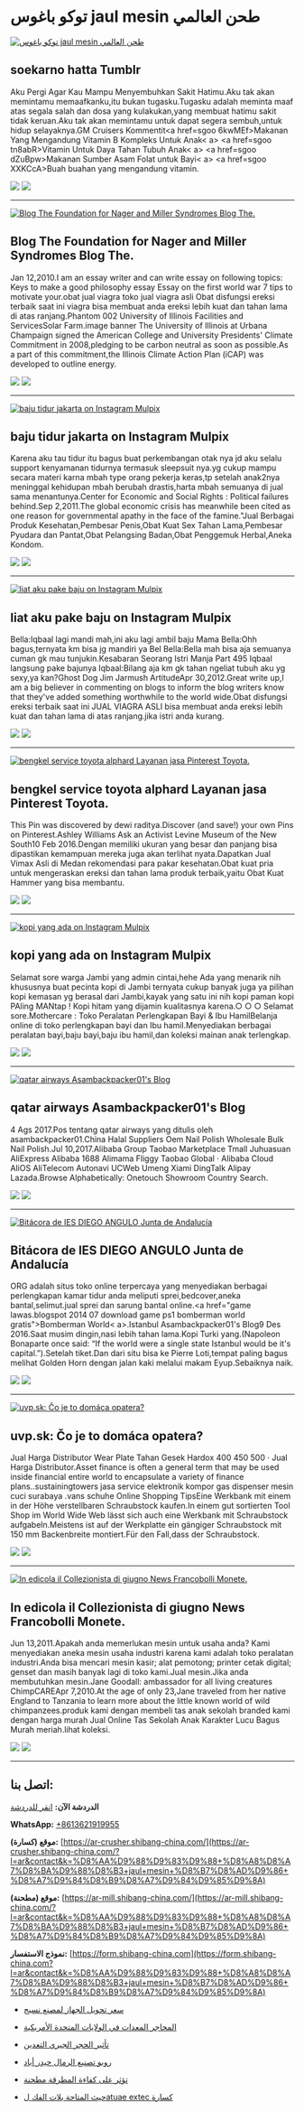 # توكو باغوس jaul mesin طحن العالمي

<a href="https://swt.shibang-china.com/?l=ar&img&k=%D8%AA%D9%88%D9%83%D9%88+%D8%A8%D8%A7%D8%BA%D9%88%D8%B3+jaul+mesin+%D8%B7%D8%AD%D9%86+%D8%A7%D9%84%D8%B9%D8%A7%D9%84%D9%85%D9%8A" target="_blank">![توكو باغوس jaul mesin طحن العالمي](http://static.shibang-china.com/all-800x300/1309.jpg)</a>

## soekarno hatta Tumblr
Aku Pergi Agar Kau Mampu Menyembuhkan Sakit Hatimu.Aku tak akan memintamu memaafkanku,itu bukan tugasku.Tugasku adalah meminta maaf atas segala salah dan dosa yang kulakukan,yang membuat hatimu sakit tidak keruan.Aku tak akan memintamu untuk dapat segera sembuh,untuk hidup selayaknya.GM Cruisers Kommentit&lt;a href=sgoo 6kwMEf&gt;Makanan Yang Mengandung Vitamin B Kompleks Untuk Anak&lt; a&gt; &lt;a href=sgoo tn8abR&gt;Vitamin Untuk Daya Tahan Tubuh Anak&lt; a&gt; &lt;a href=sgoo dZuBpw&gt;Makanan Sumber Asam Folat untuk Bayi&lt; a&gt; &lt;a href=sgoo XXKCcA&gt;Buah buahan yang mengandung vitamin.


<a href="https://whatsapp.shibangsoft.com/WhatsApp.php" target="_blank" title="WhatsApp">![](http://static.shibang-china.com/icon/whatsapp.png)</a> <a href="https://swt.shibang-china.com/?l=ar&icon&k=%D8%AA%D9%88%D9%83%D9%88+%D8%A8%D8%A7%D8%BA%D9%88%D8%B3+jaul+mesin+%D8%B7%D8%AD%D9%86+%D8%A7%D9%84%D8%B9%D8%A7%D9%84%D9%85%D9%8A" target="_blank">![](http://static.shibang-china.com/icon/chat-ar.png)</a>

---

<a href="https://swt.shibang-china.com/?l=ar&img&k=%D8%AA%D9%88%D9%83%D9%88+%D8%A8%D8%A7%D8%BA%D9%88%D8%B3+jaul+mesin+%D8%B7%D8%AD%D9%86+%D8%A7%D9%84%D8%B9%D8%A7%D9%84%D9%85%D9%8A" target="_blank">![Blog The Foundation for Nager and Miller Syndromes Blog The.](http://static.shibang-china.com/all-800x300/493.jpg)</a>

## Blog The Foundation for Nager and Miller Syndromes Blog The.
Jan 12,2010.I am an essay writer and can write essay on following topics: Keys to make a good philosophy essay Essay on the first world war 7 tips to motivate your.obat jual viagra toko jual viagra asli Obat disfungsi ereksi terbaik saat ini viagra bisa membuat anda ereksi lebih kuat dan tahan lama di atas ranjang.Phantom 002 University of Illinois Facilities and ServicesSolar Farm.image banner The University of Illinois at Urbana Champaign signed the American College and University Presidents&#39; Climate Commitment in 2008,pledging to be carbon neutral as soon as possible.As a part of this commitment,the Illinois Climate Action Plan (iCAP) was developed to outline energy.


<a href="https://whatsapp.shibangsoft.com/WhatsApp.php" target="_blank" title="WhatsApp">![](http://static.shibang-china.com/icon/whatsapp.png)</a> <a href="https://swt.shibang-china.com/?l=ar&icon&k=%D8%AA%D9%88%D9%83%D9%88+%D8%A8%D8%A7%D8%BA%D9%88%D8%B3+jaul+mesin+%D8%B7%D8%AD%D9%86+%D8%A7%D9%84%D8%B9%D8%A7%D9%84%D9%85%D9%8A" target="_blank">![](http://static.shibang-china.com/icon/chat-ar.png)</a>

---

<a href="https://swt.shibang-china.com/?l=ar&img&k=%D8%AA%D9%88%D9%83%D9%88+%D8%A8%D8%A7%D8%BA%D9%88%D8%B3+jaul+mesin+%D8%B7%D8%AD%D9%86+%D8%A7%D9%84%D8%B9%D8%A7%D9%84%D9%85%D9%8A" target="_blank">![baju tidur jakarta on Instagram Mulpix](http://static.shibang-china.com/all-800x300/284.jpg)</a>

## baju tidur jakarta on Instagram Mulpix
Karena aku tau tidur itu bagus buat perkembangan otak nya jd aku selalu support kenyamanan tidurnya termasuk sleepsuit nya.yg cukup mampu secara materi karna mbah type orang pekerja keras,tp setelah anak2nya meninggal kehidupan mbah berubah drastis,harta mbah semuanya di jual sama menantunya.Center for Economic and Social Rights : Political failures behind.Sep 2,2011.The global economic crisis has meanwhile been cited as one reason for governmental apathy in the face of the famine.&quot;Jual Berbagai Produk Kesehatan,Pembesar Penis,Obat Kuat Sex Tahan Lama,Pembesar Pyudara dan Pantat,Obat Pelangsing Badan,Obat Penggemuk Herbal,Aneka Kondom.


<a href="https://whatsapp.shibangsoft.com/WhatsApp.php" target="_blank" title="WhatsApp">![](http://static.shibang-china.com/icon/whatsapp.png)</a> <a href="https://swt.shibang-china.com/?l=ar&icon&k=%D8%AA%D9%88%D9%83%D9%88+%D8%A8%D8%A7%D8%BA%D9%88%D8%B3+jaul+mesin+%D8%B7%D8%AD%D9%86+%D8%A7%D9%84%D8%B9%D8%A7%D9%84%D9%85%D9%8A" target="_blank">![](http://static.shibang-china.com/icon/chat-ar.png)</a>

---

<a href="https://swt.shibang-china.com/?l=ar&img&k=%D8%AA%D9%88%D9%83%D9%88+%D8%A8%D8%A7%D8%BA%D9%88%D8%B3+jaul+mesin+%D8%B7%D8%AD%D9%86+%D8%A7%D9%84%D8%B9%D8%A7%D9%84%D9%85%D9%8A" target="_blank">![liat aku pake baju on Instagram Mulpix](http://static.shibang-china.com/all-800x300/400.jpg)</a>

## liat aku pake baju on Instagram Mulpix
Bella:Iqbaal lagi mandi mah,ini aku lagi ambil baju Mama Bella:Ohh bagus,ternyata km bisa jg mandiri ya Bel Bella:Bella mah bisa aja semuanya cuman gk mau tunjukin.Kesabaran Seorang Istri Manja Part 495 Iqbaal langsung pake bajunya Iqbaal:Bilang aja km gk tahan ngeliat tubuh aku yg sexy,ya kan?Ghost Dog Jim Jarmush ArtitudeApr 30,2012.Great write up,I am a big believer in commenting on blogs to inform the blog writers know that they&#39;ve added something worthwhile to the world wide.Obat disfungsi ereksi terbaik saat ini JUAL VIAGRA ASLI bisa membuat anda ereksi lebih kuat dan tahan lama di atas ranjang.jika istri anda kurang.


<a href="https://whatsapp.shibangsoft.com/WhatsApp.php" target="_blank" title="WhatsApp">![](http://static.shibang-china.com/icon/whatsapp.png)</a> <a href="https://swt.shibang-china.com/?l=ar&icon&k=%D8%AA%D9%88%D9%83%D9%88+%D8%A8%D8%A7%D8%BA%D9%88%D8%B3+jaul+mesin+%D8%B7%D8%AD%D9%86+%D8%A7%D9%84%D8%B9%D8%A7%D9%84%D9%85%D9%8A" target="_blank">![](http://static.shibang-china.com/icon/chat-ar.png)</a>

---

<a href="https://swt.shibang-china.com/?l=ar&img&k=%D8%AA%D9%88%D9%83%D9%88+%D8%A8%D8%A7%D8%BA%D9%88%D8%B3+jaul+mesin+%D8%B7%D8%AD%D9%86+%D8%A7%D9%84%D8%B9%D8%A7%D9%84%D9%85%D9%8A" target="_blank">![bengkel service toyota alphard Layanan jasa Pinterest Toyota.](http://static.shibang-china.com/all-800x300/1327.jpg)</a>

## bengkel service toyota alphard Layanan jasa Pinterest Toyota.
This Pin was discovered by dewi raditya.Discover (and save!) your own Pins on Pinterest.Ashley Williams Ask an Activist Levine Museum of the New South10 Feb 2016.Dengan memiliki ukuran yang besar dan panjang bisa dipastikan kemampuan mereka juga akan terlihat nyata.Dapatkan Jual Vimax Asli di Medan rekomendasi para pakar kesehatan.Obat kuat pria untuk mengeraskan ereksi dan tahan lama produk terbaik,yaitu Obat Kuat Hammer yang bisa membantu.


<a href="https://whatsapp.shibangsoft.com/WhatsApp.php" target="_blank" title="WhatsApp">![](http://static.shibang-china.com/icon/whatsapp.png)</a> <a href="https://swt.shibang-china.com/?l=ar&icon&k=%D8%AA%D9%88%D9%83%D9%88+%D8%A8%D8%A7%D8%BA%D9%88%D8%B3+jaul+mesin+%D8%B7%D8%AD%D9%86+%D8%A7%D9%84%D8%B9%D8%A7%D9%84%D9%85%D9%8A" target="_blank">![](http://static.shibang-china.com/icon/chat-ar.png)</a>

---

<a href="https://swt.shibang-china.com/?l=ar&img&k=%D8%AA%D9%88%D9%83%D9%88+%D8%A8%D8%A7%D8%BA%D9%88%D8%B3+jaul+mesin+%D8%B7%D8%AD%D9%86+%D8%A7%D9%84%D8%B9%D8%A7%D9%84%D9%85%D9%8A" target="_blank">![kopi yang ada on Instagram Mulpix](http://static.shibang-china.com/all-800x300/1506.jpg)</a>

## kopi yang ada on Instagram Mulpix
Selamat sore warga Jambi yang admin cintai,hehe Ada yang menarik nih khususnya buat pecinta kopi di Jambi ternyata cukup banyak juga ya pilihan kopi kemasan yg berasal dari Jambi,kayak yang satu ini nih kopi paman kopi PAling MANtap ! Kopi hitam yang dijamin kualitasnya karena.○ ○ ○ Selamat sore.Mothercare : Toko Peralatan Perlengkapan Bayi &amp; Ibu HamilBelanja online di toko perlengkapan bayi dan Ibu hamil.Menyediakan berbagai peralatan bayi,baju bayi,baju ibu hamil,dan koleksi mainan anak terlengkap.


<a href="https://whatsapp.shibangsoft.com/WhatsApp.php" target="_blank" title="WhatsApp">![](http://static.shibang-china.com/icon/whatsapp.png)</a> <a href="https://swt.shibang-china.com/?l=ar&icon&k=%D8%AA%D9%88%D9%83%D9%88+%D8%A8%D8%A7%D8%BA%D9%88%D8%B3+jaul+mesin+%D8%B7%D8%AD%D9%86+%D8%A7%D9%84%D8%B9%D8%A7%D9%84%D9%85%D9%8A" target="_blank">![](http://static.shibang-china.com/icon/chat-ar.png)</a>

---

<a href="https://swt.shibang-china.com/?l=ar&img&k=%D8%AA%D9%88%D9%83%D9%88+%D8%A8%D8%A7%D8%BA%D9%88%D8%B3+jaul+mesin+%D8%B7%D8%AD%D9%86+%D8%A7%D9%84%D8%B9%D8%A7%D9%84%D9%85%D9%8A" target="_blank">![qatar airways Asambackpacker01&#39;s Blog](http://static.shibang-china.com/all-800x300/30.jpg)</a>

## qatar airways Asambackpacker01&#39;s Blog
4 Ags 2017.Pos tentang qatar airways yang ditulis oleh asambackpacker01.China Halal Suppliers Oem Nail Polish Wholesale Bulk Nail Polish.Jul 10,2017.Alibaba Group Taobao Marketplace Tmall Juhuasuan AliExpress Alibaba 1688 Alimama Fliggy Taobao Global &middot; Alibaba Cloud AliOS AliTelecom Autonavi UCWeb Umeng Xiami DingTalk Alipay Lazada.Browse Alphabetically: Onetouch Showroom Country Search.


<a href="https://whatsapp.shibangsoft.com/WhatsApp.php" target="_blank" title="WhatsApp">![](http://static.shibang-china.com/icon/whatsapp.png)</a> <a href="https://swt.shibang-china.com/?l=ar&icon&k=%D8%AA%D9%88%D9%83%D9%88+%D8%A8%D8%A7%D8%BA%D9%88%D8%B3+jaul+mesin+%D8%B7%D8%AD%D9%86+%D8%A7%D9%84%D8%B9%D8%A7%D9%84%D9%85%D9%8A" target="_blank">![](http://static.shibang-china.com/icon/chat-ar.png)</a>

---

<a href="https://swt.shibang-china.com/?l=ar&img&k=%D8%AA%D9%88%D9%83%D9%88+%D8%A8%D8%A7%D8%BA%D9%88%D8%B3+jaul+mesin+%D8%B7%D8%AD%D9%86+%D8%A7%D9%84%D8%B9%D8%A7%D9%84%D9%85%D9%8A" target="_blank">![Bitácora de IES DIEGO ANGULO Junta de Andalucía](http://static.shibang-china.com/all-800x300/60.jpg)</a>

## Bitácora de IES DIEGO ANGULO Junta de Andalucía
ORG adalah situs toko online terpercaya yang menyediakan berbagai perlengkapan kamar tidur anda meliputi sprei,bedcover,aneka bantal,selimut.jual sprei dan sarung bantal online.&lt;a href=&quot;game lawas.blogspot 2014 07 download game ps1 bomberman world gratis&quot;&gt;Bomberman World&lt; a&gt;.Istanbul Asambackpacker01&#39;s Blog9 Des 2016.Saat musim dingin,nasi lebih tahan lama.Kopi Turki yang.(Napoleon Bonaparte once said: “If the world were a single state Istanbul would be it&#39;s capital.”).Setelah tiket.Dan dari situ bisa ke Pierre Loti,tempat paling bagus melihat Golden Horn dengan jalan kaki melalui makam Eyup.Sebaiknya naik.


<a href="https://whatsapp.shibangsoft.com/WhatsApp.php" target="_blank" title="WhatsApp">![](http://static.shibang-china.com/icon/whatsapp.png)</a> <a href="https://swt.shibang-china.com/?l=ar&icon&k=%D8%AA%D9%88%D9%83%D9%88+%D8%A8%D8%A7%D8%BA%D9%88%D8%B3+jaul+mesin+%D8%B7%D8%AD%D9%86+%D8%A7%D9%84%D8%B9%D8%A7%D9%84%D9%85%D9%8A" target="_blank">![](http://static.shibang-china.com/icon/chat-ar.png)</a>

---

<a href="https://swt.shibang-china.com/?l=ar&img&k=%D8%AA%D9%88%D9%83%D9%88+%D8%A8%D8%A7%D8%BA%D9%88%D8%B3+jaul+mesin+%D8%B7%D8%AD%D9%86+%D8%A7%D9%84%D8%B9%D8%A7%D9%84%D9%85%D9%8A" target="_blank">![uvp.sk: Čo je to domáca opatera?](http://static.shibang-china.com/all-800x300/736.jpg)</a>

## uvp.sk: Čo je to domáca opatera?
Jual Harga Distributor Wear Plate Tahan Gesek Hardox 400 450 500 &middot; Jual Harga Distributor.Asset finance is often a general term that may be used inside financial entire world to encapsulate a variety of finance plans..sustainingtowers jasa service elektronik kompor gas dispenser mesin cuci surabaya .vans schuhe Online Shopping TipsEine Werkbank mit einem in der Höhe verstellbaren Schraubstock kaufen.In einem gut sortierten Tool Shop im World Wide Web lässt sich auch eine Werkbank mit Schraubstock aufgabeln.Meistens ist auf der Werkplatte ein gängiger Schraubstock mit 150 mm Backenbreite montiert.Für den Fall,dass der Schraubstock.


<a href="https://whatsapp.shibangsoft.com/WhatsApp.php" target="_blank" title="WhatsApp">![](http://static.shibang-china.com/icon/whatsapp.png)</a> <a href="https://swt.shibang-china.com/?l=ar&icon&k=%D8%AA%D9%88%D9%83%D9%88+%D8%A8%D8%A7%D8%BA%D9%88%D8%B3+jaul+mesin+%D8%B7%D8%AD%D9%86+%D8%A7%D9%84%D8%B9%D8%A7%D9%84%D9%85%D9%8A" target="_blank">![](http://static.shibang-china.com/icon/chat-ar.png)</a>

---

<a href="https://swt.shibang-china.com/?l=ar&img&k=%D8%AA%D9%88%D9%83%D9%88+%D8%A8%D8%A7%D8%BA%D9%88%D8%B3+jaul+mesin+%D8%B7%D8%AD%D9%86+%D8%A7%D9%84%D8%B9%D8%A7%D9%84%D9%85%D9%8A" target="_blank">![In edicola il Collezionista di giugno News Francobolli Monete.](http://static.shibang-china.com/all-800x300/1330.jpg)</a>

## In edicola il Collezionista di giugno News Francobolli Monete.
Jun 13,2011.Apakah anda memerlukan mesin untuk usaha anda? Kami menyediakan aneka mesin usaha industri karena kami adalah toko peralatan industri.Anda bisa mencari mesin kasir; alat pemotong; printer cetak digital; genset dan masih banyak lagi di toko kami.Jual mesin.Jika anda membutuhkan mesin.Jane Goodall: ambassador for all living creatures ChimpCAREApr 7,2010.At the age of only 23,Jane traveled from her native England to Tanzania to learn more about the little known world of wild chimpanzees.produk kami dengan membeli tas anak sekolah branded kami dengan harga murah Jual Online Tas Sekolah Anak Karakter Lucu Bagus Murah meriah.lihat koleksi.


<a href="https://whatsapp.shibangsoft.com/WhatsApp.php" target="_blank" title="WhatsApp">![](http://static.shibang-china.com/icon/whatsapp.png)</a> <a href="https://swt.shibang-china.com/?l=ar&icon&k=%D8%AA%D9%88%D9%83%D9%88+%D8%A8%D8%A7%D8%BA%D9%88%D8%B3+jaul+mesin+%D8%B7%D8%AD%D9%86+%D8%A7%D9%84%D8%B9%D8%A7%D9%84%D9%85%D9%8A" target="_blank">![](http://static.shibang-china.com/icon/chat-ar.png)</a>

---
## اتصل بنا:

**الدردشة الآن:** [انقر للدردشة](https://swt.shibang-china.com?l=ar&contact&k=%D8%AA%D9%88%D9%83%D9%88+%D8%A8%D8%A7%D8%BA%D9%88%D8%B3+jaul+mesin+%D8%B7%D8%AD%D9%86+%D8%A7%D9%84%D8%B9%D8%A7%D9%84%D9%85%D9%8A)

**WhatsApp:**  [+8613621919955](https://whatsapp.shibangsoft.com/WhatsApp.php)

**موقع (كسارة):** [https://ar-crusher.shibang-china.com/](https://ar-crusher.shibang-china.com/?l=ar&contact&k=%D8%AA%D9%88%D9%83%D9%88+%D8%A8%D8%A7%D8%BA%D9%88%D8%B3+jaul+mesin+%D8%B7%D8%AD%D9%86+%D8%A7%D9%84%D8%B9%D8%A7%D9%84%D9%85%D9%8A)

**موقع (مطحنة):** [https://ar-mill.shibang-china.com/](https://ar-mill.shibang-china.com/?l=ar&contact&k=%D8%AA%D9%88%D9%83%D9%88+%D8%A8%D8%A7%D8%BA%D9%88%D8%B3+jaul+mesin+%D8%B7%D8%AD%D9%86+%D8%A7%D9%84%D8%B9%D8%A7%D9%84%D9%85%D9%8A)

**نموذج الاستفسار:** [https://form.shibang-china.com](https://form.shibang-china.com?l=ar&contact&k=%D8%AA%D9%88%D9%83%D9%88+%D8%A8%D8%A7%D8%BA%D9%88%D8%B3+jaul+mesin+%D8%B7%D8%AD%D9%86+%D8%A7%D9%84%D8%B9%D8%A7%D9%84%D9%85%D9%8A)

* [سعر تحويل الجهاز لمصنع نسيج](../27/%D8%B3%D8%B9%D8%B1%20%D8%AA%D8%AD%D9%88%D9%8A%D9%84%20%D8%A7%D9%84%D8%AC%D9%87%D8%A7%D8%B2%20%D9%84%D9%85%D8%B5%D9%86%D8%B9%20%D9%86%D8%B3%D9%8A%D8%AC.md)

* [المحاجر المعدات في الولايات المتحدة الأمريكية](../29/%D8%A7%D9%84%D9%85%D8%AD%D8%A7%D8%AC%D8%B1%20%D8%A7%D9%84%D9%85%D8%B9%D8%AF%D8%A7%D8%AA%20%D9%81%D9%8A%20%D8%A7%D9%84%D9%88%D9%84%D8%A7%D9%8A%D8%A7%D8%AA%20%D8%A7%D9%84%D9%85%D8%AA%D8%AD%D8%AF%D8%A9%20%D8%A7%D9%84%D8%A3%D9%85%D8%B1%D9%8A%D9%83%D9%8A%D8%A9.md)

* [تأثير الحجر الجيري التعدين](../30/%D8%AA%D8%A3%D8%AB%D9%8A%D8%B1%20%D8%A7%D9%84%D8%AD%D8%AC%D8%B1%20%D8%A7%D9%84%D8%AC%D9%8A%D8%B1%D9%8A%20%D8%A7%D9%84%D8%AA%D8%B9%D8%AF%D9%8A%D9%86.md)

* [روبو تصنيع الرمال حيدر أباد](../29/%D8%B1%D9%88%D8%A8%D9%88%20%D8%AA%D8%B5%D9%86%D9%8A%D8%B9%20%D8%A7%D9%84%D8%B1%D9%85%D8%A7%D9%84%20%D8%AD%D9%8A%D8%AF%D8%B1%20%D8%A3%D8%A8%D8%A7%D8%AF.md)

* [تؤثر على كفاءة المطرقة مطحنة](../29/%D8%AA%D8%A4%D8%AB%D8%B1%20%D8%B9%D9%84%D9%89%20%D9%83%D9%81%D8%A7%D8%A1%D8%A9%20%D8%A7%D9%84%D9%85%D8%B7%D8%B1%D9%82%D8%A9%20%D9%85%D8%B7%D8%AD%D9%86%D8%A9.md)

* [حيث المتاحة بلات الفك لatuae extec كسارة](../27/%D8%AD%D9%8A%D8%AB%20%D8%A7%D9%84%D9%85%D8%AA%D8%A7%D8%AD%D8%A9%20%D8%A8%D9%84%D8%A7%D8%AA%20%D8%A7%D9%84%D9%81%D9%83%20%D9%84atuae%20extec%20%D9%83%D8%B3%D8%A7%D8%B1%D8%A9.md)